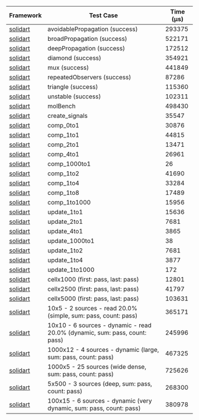 | Framework | Test Case | Time (μs) |
| --- | --- | --- |
| [solidart](https://github.com/nank1ro/solidart) | avoidablePropagation (success) | 293375 |
| [solidart](https://github.com/nank1ro/solidart) | broadPropagation (success) | 522171 |
| [solidart](https://github.com/nank1ro/solidart) | deepPropagation (success) | 172512 |
| [solidart](https://github.com/nank1ro/solidart) | diamond (success) | 354921 |
| [solidart](https://github.com/nank1ro/solidart) | mux (success) | 441849 |
| [solidart](https://github.com/nank1ro/solidart) | repeatedObservers (success) | 87286 |
| [solidart](https://github.com/nank1ro/solidart) | triangle (success) | 115360 |
| [solidart](https://github.com/nank1ro/solidart) | unstable (success) | 102311 |
| [solidart](https://github.com/nank1ro/solidart) | molBench | 498430 |
| [solidart](https://github.com/nank1ro/solidart) | create_signals | 35547 |
| [solidart](https://github.com/nank1ro/solidart) | comp_0to1 | 30876 |
| [solidart](https://github.com/nank1ro/solidart) | comp_1to1 | 44815 |
| [solidart](https://github.com/nank1ro/solidart) | comp_2to1 | 13471 |
| [solidart](https://github.com/nank1ro/solidart) | comp_4to1 | 26961 |
| [solidart](https://github.com/nank1ro/solidart) | comp_1000to1 | 26 |
| [solidart](https://github.com/nank1ro/solidart) | comp_1to2 | 41690 |
| [solidart](https://github.com/nank1ro/solidart) | comp_1to4 | 33284 |
| [solidart](https://github.com/nank1ro/solidart) | comp_1to8 | 17489 |
| [solidart](https://github.com/nank1ro/solidart) | comp_1to1000 | 15956 |
| [solidart](https://github.com/nank1ro/solidart) | update_1to1 | 15636 |
| [solidart](https://github.com/nank1ro/solidart) | update_2to1 | 7681 |
| [solidart](https://github.com/nank1ro/solidart) | update_4to1 | 3865 |
| [solidart](https://github.com/nank1ro/solidart) | update_1000to1 | 38 |
| [solidart](https://github.com/nank1ro/solidart) | update_1to2 | 7681 |
| [solidart](https://github.com/nank1ro/solidart) | update_1to4 | 3877 |
| [solidart](https://github.com/nank1ro/solidart) | update_1to1000 | 172 |
| [solidart](https://github.com/nank1ro/solidart) | cellx1000 (first: pass, last: pass) | 12801 |
| [solidart](https://github.com/nank1ro/solidart) | cellx2500 (first: pass, last: pass) | 41797 |
| [solidart](https://github.com/nank1ro/solidart) | cellx5000 (first: pass, last: pass) | 103631 |
| [solidart](https://github.com/nank1ro/solidart) | 10x5 - 2 sources - read 20.0% (simple, sum: pass, count: pass) | 365171 |
| [solidart](https://github.com/nank1ro/solidart) | 10x10 - 6 sources - dynamic - read 20.0% (dynamic, sum: pass, count: pass) | 245996 |
| [solidart](https://github.com/nank1ro/solidart) | 1000x12 - 4 sources - dynamic (large, sum: pass, count: pass) | 467325 |
| [solidart](https://github.com/nank1ro/solidart) | 1000x5 - 25 sources (wide dense, sum: pass, count: pass) | 725626 |
| [solidart](https://github.com/nank1ro/solidart) | 5x500 - 3 sources (deep, sum: pass, count: pass) | 268300 |
| [solidart](https://github.com/nank1ro/solidart) | 100x15 - 6 sources - dynamic (very dynamic, sum: pass, count: pass) | 380978 |
